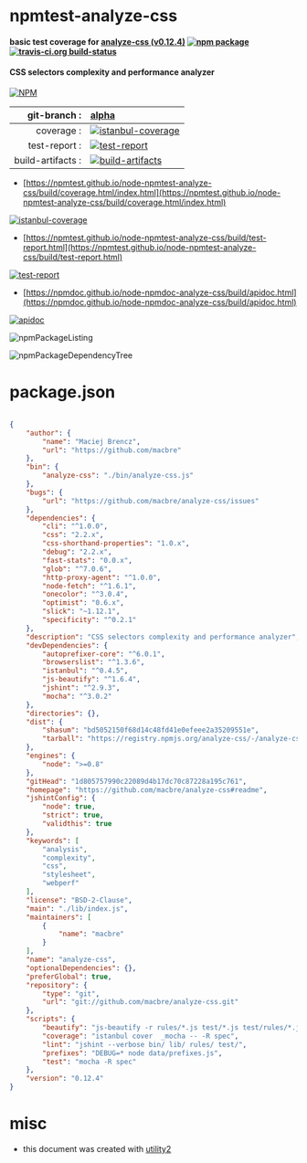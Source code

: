 # npmtest-analyze-css

#### basic test coverage for  [analyze-css (v0.12.4)](https://github.com/macbre/analyze-css#readme)  [![npm package](https://img.shields.io/npm/v/npmtest-analyze-css.svg?style=flat-square)](https://www.npmjs.org/package/npmtest-analyze-css) [![travis-ci.org build-status](https://api.travis-ci.org/npmtest/node-npmtest-analyze-css.svg)](https://travis-ci.org/npmtest/node-npmtest-analyze-css)

#### CSS selectors complexity and performance analyzer

[![NPM](https://nodei.co/npm/analyze-css.png?downloads=true&downloadRank=true&stars=true)](https://www.npmjs.com/package/analyze-css)

| git-branch : | [alpha](https://github.com/npmtest/node-npmtest-analyze-css/tree/alpha)|
|--:|:--|
| coverage : | [![istanbul-coverage](https://npmtest.github.io/node-npmtest-analyze-css/build/coverage.badge.svg)](https://npmtest.github.io/node-npmtest-analyze-css/build/coverage.html/index.html)|
| test-report : | [![test-report](https://npmtest.github.io/node-npmtest-analyze-css/build/test-report.badge.svg)](https://npmtest.github.io/node-npmtest-analyze-css/build/test-report.html)|
| build-artifacts : | [![build-artifacts](https://npmtest.github.io/node-npmtest-analyze-css/glyphicons_144_folder_open.png)](https://github.com/npmtest/node-npmtest-analyze-css/tree/gh-pages/build)|

- [https://npmtest.github.io/node-npmtest-analyze-css/build/coverage.html/index.html](https://npmtest.github.io/node-npmtest-analyze-css/build/coverage.html/index.html)

[![istanbul-coverage](https://npmtest.github.io/node-npmtest-analyze-css/build/screenCapture.buildCi.browser.%252Ftmp%252Fbuild%252Fcoverage.lib.html.png)](https://npmtest.github.io/node-npmtest-analyze-css/build/coverage.html/index.html)

- [https://npmtest.github.io/node-npmtest-analyze-css/build/test-report.html](https://npmtest.github.io/node-npmtest-analyze-css/build/test-report.html)

[![test-report](https://npmtest.github.io/node-npmtest-analyze-css/build/screenCapture.buildCi.browser.%252Ftmp%252Fbuild%252Ftest-report.html.png)](https://npmtest.github.io/node-npmtest-analyze-css/build/test-report.html)

- [https://npmdoc.github.io/node-npmdoc-analyze-css/build/apidoc.html](https://npmdoc.github.io/node-npmdoc-analyze-css/build/apidoc.html)

[![apidoc](https://npmdoc.github.io/node-npmdoc-analyze-css/build/screenCapture.buildCi.browser.%252Ftmp%252Fbuild%252Fapidoc.html.png)](https://npmdoc.github.io/node-npmdoc-analyze-css/build/apidoc.html)

![npmPackageListing](https://npmtest.github.io/node-npmtest-analyze-css/build/screenCapture.npmPackageListing.svg)

![npmPackageDependencyTree](https://npmtest.github.io/node-npmtest-analyze-css/build/screenCapture.npmPackageDependencyTree.svg)



# package.json

```json

{
    "author": {
        "name": "Maciej Brencz",
        "url": "https://github.com/macbre"
    },
    "bin": {
        "analyze-css": "./bin/analyze-css.js"
    },
    "bugs": {
        "url": "https://github.com/macbre/analyze-css/issues"
    },
    "dependencies": {
        "cli": "^1.0.0",
        "css": "2.2.x",
        "css-shorthand-properties": "1.0.x",
        "debug": "2.2.x",
        "fast-stats": "0.0.x",
        "glob": "^7.0.6",
        "http-proxy-agent": "^1.0.0",
        "node-fetch": "^1.6.1",
        "onecolor": "^3.0.4",
        "optimist": "0.6.x",
        "slick": "~1.12.1",
        "specificity": "^0.2.1"
    },
    "description": "CSS selectors complexity and performance analyzer",
    "devDependencies": {
        "autoprefixer-core": "^6.0.1",
        "browserslist": "^1.3.6",
        "istanbul": "^0.4.5",
        "js-beautify": "^1.6.4",
        "jshint": "^2.9.3",
        "mocha": "^3.0.2"
    },
    "directories": {},
    "dist": {
        "shasum": "bd5052150f68d14c48fd41e0efeee2a35209551e",
        "tarball": "https://registry.npmjs.org/analyze-css/-/analyze-css-0.12.4.tgz"
    },
    "engines": {
        "node": ">=0.8"
    },
    "gitHead": "1d805757990c22089d4b17dc70c87228a195c761",
    "homepage": "https://github.com/macbre/analyze-css#readme",
    "jshintConfig": {
        "node": true,
        "strict": true,
        "validthis": true
    },
    "keywords": [
        "analysis",
        "complexity",
        "css",
        "stylesheet",
        "webperf"
    ],
    "license": "BSD-2-Clause",
    "main": "./lib/index.js",
    "maintainers": [
        {
            "name": "macbre"
        }
    ],
    "name": "analyze-css",
    "optionalDependencies": {},
    "preferGlobal": true,
    "repository": {
        "type": "git",
        "url": "git://github.com/macbre/analyze-css.git"
    },
    "scripts": {
        "beautify": "js-beautify -r rules/*.js test/*.js test/rules/*.js bin/*.js lib/*.js lib/preprocessors/*.js",
        "coverage": "istanbul cover  _mocha -- -R spec",
        "lint": "jshint --verbose bin/ lib/ rules/ test/",
        "prefixes": "DEBUG=* node data/prefixes.js",
        "test": "mocha -R spec"
    },
    "version": "0.12.4"
}
```



# misc
- this document was created with [utility2](https://github.com/kaizhu256/node-utility2)
